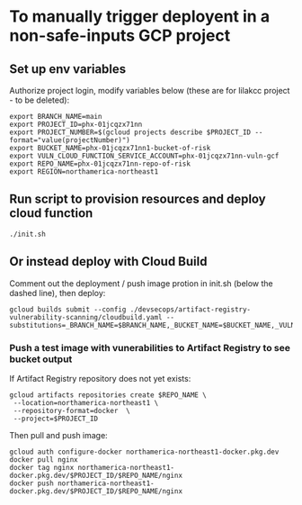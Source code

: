 # To manually trigger deployent in a non-safe-inputs GCP project

## Set up env variables

Authorize project login, modify variables below (these are for lilakcc project - to be deleted):

```
export BRANCH_NAME=main
export PROJECT_ID=phx-01jcqzx71nn
export PROJECT_NUMBER=$(gcloud projects describe $PROJECT_ID --format="value(projectNumber)")
export BUCKET_NAME=phx-01jcqzx71nn1-bucket-of-risk
export VULN_CLOUD_FUNCTION_SERVICE_ACCOUNT=phx-01jcqzx71nn-vuln-gcf
export REPO_NAME=phx-01jcqzx71nn-repo-of-risk
export REGION=northamerica-northeast1
```

## Run script to provision resources and deploy cloud function

```
./init.sh
```

## Or instead deploy with Cloud Build

Comment out the deployment / push image protion in init.sh (below the dashed line), then deploy:

```
gcloud builds submit --config ./devsecops/artifact-registry-vulnerability-scanning/cloudbuild.yaml --substitutions=_BRANCH_NAME=$BRANCH_NAME,_BUCKET_NAME=$BUCKET_NAME,_VULN_CLOUD_FUNCTION_SERVICE_ACCOUNT=$VULN_CLOUD_FUNCTION_SERVICE_ACCOUNT,_PROJECT_ID=$PROJECT_ID

```

### Push a test image with vunerabilities to Artifact Registry to see bucket output

If Artifact Registry repository does not yet exists:

```
gcloud artifacts repositories create $REPO_NAME \
 --location=northamerica-northeast1 \
 --repository-format=docker  \
 --project=$PROJECT_ID
```

Then pull and push image:

```
gcloud auth configure-docker northamerica-northeast1-docker.pkg.dev
docker pull nginx
docker tag nginx northamerica-northeast1-docker.pkg.dev/$PROJECT_ID/$REPO_NAME/nginx
docker push northamerica-northeast1-docker.pkg.dev/$PROJECT_ID/$REPO_NAME/nginx
```
